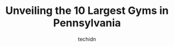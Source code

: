 ---
layout: ampstory
image: https://i0.wp.com/paketmu.com/wp-content/uploads/2023/06/planet-fitness-0-in-pennsylvania-1686365316.jpeg?resize=640,853
author: techidn
featured: false
description: Explore the diverse Gym scene in Pennsylvania, home to an incredible selection of 10 establishments catering to every taste. Whether youre in search of iconic favorites or undiscovered trea
title: Unveiling the 10 Largest Gyms in Pennsylvania
cover:
   title: Unveiling the 10 Largest Gyms in Pennsylvania
   subtitle: RICKPATE
   background: https://paketmu.com/wp-content/uploads/2023/06/planet-fitness-0-in-pennsylvania-1686365316.jpeg

pages: 
 - layout: thirds
   top: <h1>#1 Planet Fitness</h1>
   bottom: "<p>First impression was the abundance of light and vibrant colors. All machines are new and state of the art. Personal TV monitors on all treadmills. Not the largest planet </p>"
   background: https://paketmu.com/wp-content/uploads/2023/06/planet-fitness-1-in-pennsylvania-1686365317.jpeg
   backgroundblur: true
 - layout: thirds
   top: <h1>#2 Planet Fitness</h1>
   bottom: "<p>I think this is the best Planet Fitness in a 50 mile radius. I live in Delaware but work in PA, and I come here more than I go to my local center. They have a changing ro</p>"
   background: https://paketmu.com/wp-content/uploads/2023/06/planet-fitness-2-in-pennsylvania-1686365318.jpeg
   cta:
      link: https://paketmu.com/unveiling-the-10-largest-gyms-in-pennsylvania/
      text: Unveiling the 10 Largest Gyms in Pennsylvania
 - layout: thirds
   top: <h1>#3 Planet Fitness</h1>
   bottom: "<p>I love my local Planet Fitness in Williamsport, PA!  The entire staff is friendly and helpful.  Im in my mid-50s and the trainer, Bryce, design a program tailored to m</p>"
   background: https://paketmu.com/wp-content/uploads/2023/06/planet-fitness-3-in-pennsylvania-1686365318.jpeg
   cta:
      link: https://paketmu.com/unveiling-the-10-largest-gyms-in-pennsylvania/
      text: Unveiling the 10 Largest Gyms in Pennsylvania
 - layout: thirds
   top: <h1>#4 Planet Fitness</h1>
   bottom: "<p>30 Baldwin Blvd, Shamokin Dam, PA 17876, United States</p>"
   background: https://images.unsplash.com/photo-1591393223703-56fe1347ac62?ixlib=rb-4.0.3&ixid=MnwxMjA3fDB8MHxwaG90by1wYWdlfHx8fGVufDB8fHx8&auto=format&fit=crop&w=640&h=853&q=80
   cta:
      link: https://paketmu.com/unveiling-the-10-largest-gyms-in-pennsylvania/
      text: Unveiling the 10 Largest Gyms in Pennsylvania
 - layout: thirds
   top: <h1>#5 Planet Fitness</h1>
   bottom: "<p>50 Greenfield Ave 2nd Floor, Ardmore, PA 19003, United States</p>"
   background: https://images.unsplash.com/photo-1546497974-b213c9efb599?ixlib=rb-4.0.3&ixid=MnwxMjA3fDB8MHxwaG90by1wYWdlfHx8fGVufDB8fHx8&auto=format&fit=crop&w=640&h=853&q=80
   cta:
      link: https://paketmu.com/unveiling-the-10-largest-gyms-in-pennsylvania/
      text: Unveiling the 10 Largest Gyms in Pennsylvania
 - layout: thirds
   top: <h1>#6 Planet Fitness</h1>
   bottom: "<p>2130 White St, York, PA 17404, United States</p>"
   background: https://images.unsplash.com/photo-1518640467707-6811f4a6ab73?ixlib=rb-4.0.3&ixid=MnwxMjA3fDB8MHxwaG90by1wYWdlfHx8fGVufDB8fHx8&auto=format&fit=crop&w=640&h=853&q=80
   cta:
      link: https://paketmu.com/unveiling-the-10-largest-gyms-in-pennsylvania/
      text: Unveiling the 10 Largest Gyms in Pennsylvania
 - layout: thirds
   top: <h1>#7 5 Bridges Health & Fitness</h1>
   bottom: "<p>4450 Oakhurst Blvd, Harrisburg, PA 17110, United States</p>"
   background: https://images.unsplash.com/photo-1564951434112-64d74cc2a2d7?ixlib=rb-4.0.3&ixid=MnwxMjA3fDB8MHxwaG90by1wYWdlfHx8fGVufDB8fHx8&auto=format&fit=crop&w=640&h=853&q=80
   cta:
      link: https://paketmu.com/unveiling-the-10-largest-gyms-in-pennsylvania/
      text: Unveiling the 10 Largest Gyms in Pennsylvania
 - layout: thirds
   middle: Continue reading...
   background: https://images.unsplash.com/photo-1595364397663-fca4f075d796?ixlib=rb-4.0.3&ixid=MnwxMjA3fDB8MHxwaG90by1wYWdlfHx8fGVufDB8fHx8&auto=format&fit=crop&w=640&h=853&q=80
   cta:
      link: https://paketmu.com/unveiling-the-10-largest-gyms-in-pennsylvania/
      text: Unveiling the 10 Largest Gyms in Pennsylvania
      
---